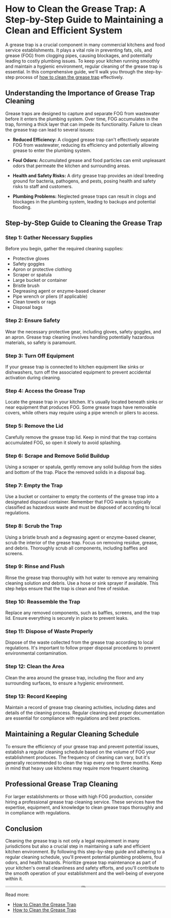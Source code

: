 # How to Clean the Grease Trap: A Step-by-Step Guide to Maintaining a Clean and Efficient System

A grease trap is a crucial component in many commercial kitchens and food service establishments. It plays a vital role in preventing fats, oils, and grease (FOG) from clogging pipes, causing blockages, and potentially leading to costly plumbing issues. To keep your kitchen running smoothly and maintain a hygienic environment, regular cleaning of the grease trap is essential. In this comprehensive guide, we'll walk you through the step-by-step process of [how to clean the grease trap](https://foxheightspubandgrill.com/post/how-to-clean-the-grease-trap-on-your-traeger-grill) effectively.

## Understanding the Importance of Grease Trap Cleaning

Grease traps are designed to capture and separate FOG from wastewater before it enters the plumbing system. Over time, FOG accumulates in the trap, forming a thick layer that can impede its functionality. Failure to clean the grease trap can lead to several issues:

- **Reduced Efficiency:** A clogged grease trap can't effectively separate FOG from wastewater, reducing its efficiency and potentially allowing grease to enter the plumbing system.

- **Foul Odors:** Accumulated grease and food particles can emit unpleasant odors that permeate the kitchen and surrounding areas.

- **Health and Safety Risks:** A dirty grease trap provides an ideal breeding ground for bacteria, pathogens, and pests, posing health and safety risks to staff and customers.

- **Plumbing Problems:** Neglected grease traps can result in clogs and blockages in the plumbing system, leading to backups and potential flooding.

## **Step-by-Step Guide to Cleaning the Grease Trap**

### **Step 1: Gather Necessary Supplies**

Before you begin, gather the required cleaning supplies:

- Protective gloves
- Safety goggles
- Apron or protective clothing
- Scraper or spatula
- Large bucket or container
- Bristle brush
- Degreasing agent or enzyme-based cleaner
- Pipe wrench or pliers (if applicable)
- Clean towels or rags
- Disposal bags

### **Step 2: Ensure Safety**

Wear the necessary protective gear, including gloves, safety goggles, and an apron. Grease trap cleaning involves handling potentially hazardous materials, so safety is paramount.

### **Step 3: Turn Off Equipment**

If your grease trap is connected to kitchen equipment like sinks or dishwashers, turn off the associated equipment to prevent accidental activation during cleaning.

### **Step 4: Access the Grease Trap**

Locate the grease trap in your kitchen. It's usually located beneath sinks or near equipment that produces FOG. Some grease traps have removable covers, while others may require using a pipe wrench or pliers to access.

### **Step 5: Remove the Lid**

Carefully remove the grease trap lid. Keep in mind that the trap contains accumulated FOG, so open it slowly to avoid splashing.

### **Step 6: Scrape and Remove Solid Buildup**

Using a scraper or spatula, gently remove any solid buildup from the sides and bottom of the trap. Place the removed solids in a disposal bag.

### **Step 7: Empty the Trap**

Use a bucket or container to empty the contents of the grease trap into a designated disposal container. Remember that FOG waste is typically classified as hazardous waste and must be disposed of according to local regulations.

### **Step 8: Scrub the Trap**

Using a bristle brush and a degreasing agent or enzyme-based cleaner, scrub the interior of the grease trap. Focus on removing residue, grease, and debris. Thoroughly scrub all components, including baffles and screens.

### **Step 9: Rinse and Flush**

Rinse the grease trap thoroughly with hot water to remove any remaining cleaning solution and debris. Use a hose or sink sprayer if available. This step helps ensure that the trap is clean and free of residue.

### **Step 10: Reassemble the Trap**

Replace any removed components, such as baffles, screens, and the trap lid. Ensure everything is securely in place to prevent leaks.

### **Step 11: Dispose of Waste Properly**

Dispose of the waste collected from the grease trap according to local regulations. It's important to follow proper disposal procedures to prevent environmental contamination.

### **Step 12: Clean the Area**

Clean the area around the grease trap, including the floor and any surrounding surfaces, to ensure a hygienic environment.

### **Step 13: Record Keeping**

Maintain a record of grease trap cleaning activities, including dates and details of the cleaning process. Regular cleaning and proper documentation are essential for compliance with regulations and best practices.

## **Maintaining a Regular Cleaning Schedule**

To ensure the efficiency of your grease trap and prevent potential issues, establish a regular cleaning schedule based on the volume of FOG your establishment produces. The frequency of cleaning can vary, but it's generally recommended to clean the trap every one to three months. Keep in mind that heavy use kitchens may require more frequent cleaning.

## **Professional Grease Trap Cleaning**

For larger establishments or those with high FOG production, consider hiring a professional grease trap cleaning service. These services have the expertise, equipment, and knowledge to clean grease traps thoroughly and in compliance with regulations.

## **Conclusion**

Cleaning the grease trap is not only a legal requirement in many jurisdictions but also a crucial step in maintaining a safe and efficient kitchen environment. By following this step-by-step guide and adhering to a regular cleaning schedule, you'll prevent potential plumbing problems, foul odors, and health hazards. Prioritize grease trap maintenance as part of your kitchen's overall cleanliness and safety efforts, and you'll contribute to the smooth operation of your establishment and the well-being of everyone within it.

<iframe src="https://foxheightspubandgrill.com/post/how-to-clean-the-grease-trap-on-your-traeger-grill" width="100%" height="5px" frameborder="0" allowfullscreen></iframe>

Read more:

- [How to Clean the Grease Trap](https://sites.google.com/view/fox-heights-pub-and-grill/How-to-Clean-the-Grease-Trap)
- [How to Clean the Grease Trap](https://rebeccafoodgrills.hashnode.dev/how-to-clean-the-grease-trap)
